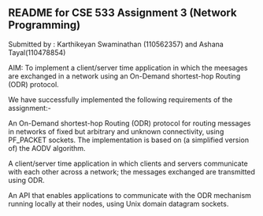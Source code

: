 README for CSE 533 Assignment 3 (Network Programming)
-----------------------------------------------------

Submitted by : Karthikeyan Swaminathan (110562357) and Ashana Tayal(110478854)

AIM: To implement a client/server time application in which the meesages are exchanged in a network using an On-Demand shortest-hop Routing (ODR) protocol.

We have successfully implemented the following requirements of the assignment:-

An On-Demand shortest-hop Routing (ODR) protocol for routing messages in networks of fixed but
arbitrary and unknown connectivity, using PF_PACKET sockets. The implementation is based on (a
simplified version of) the AODV algorithm.

A client/server time application in which clients and servers communicate with each other across a
network; the messages exchanged are transmitted using ODR.

An API that enables applications to communicate with the ODR mechanism running locally at their nodes,
using Unix domain datagram sockets.

